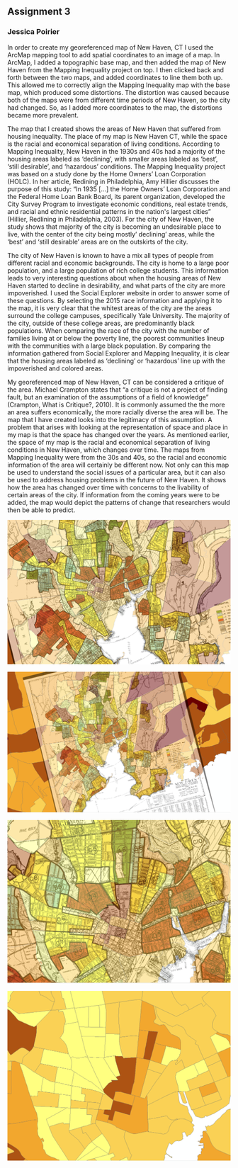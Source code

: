 ## Assignment 3
### Jessica Poirier

   In order to create my georeferenced map of New Haven, CT I used the ArcMap mapping tool to add spatial coordinates to an image of a map. In ArcMap, I added a topographic base map, and then added the map of New Haven from the Mapping Inequality project on top. I then clicked back and forth between the two maps, and added coordinates to line them both up. This allowed me to correctly align the Mapping Inequality map with the base map, which produced some distortions. The distortion was caused because both of the maps were from different time periods of New Haven, so the city had changed. So, as I added more coordinates to the map, the distortions became more prevalent. 
   
   The map that I created shows the areas of New Haven that suffered from housing inequality. The place of my map is New Haven CT, while the space is the racial and economical separation of living conditions. According to Mapping Inequality, New Haven in the 1930s and 40s had a majority of the housing areas labeled as ‘declining’, with smaller areas labeled as ‘best’, ‘still desirable’, and ‘hazardous’ conditions. The Mapping Inequality project was based on a study done by the Home Owners’ Loan Corporation (HOLC). In her article, Redining in Philadelphia, Amy Hillier discusses the purpose of this study: “In 1935 [...] the Home Owners’ Loan Corporation and the Federal Home Loan Bank Board, its parent organization, developed the City Survey Program to investigate economic conditions, real estate trends, and racial and ethnic residential patterns in the nation's largest cities” (Hillier, Redlining in Philadelphia, 2003). For the city of New Haven, the study shows that majority of the city is becoming an undesirable place to live, with the center of the city being mostly’ declining’ areas, while the ‘best’ and ‘still desirable’ areas are on the outskirts of the city. 
   
   The city of New Haven is known to have a mix all types of people from different racial and economic backgrounds. The city is home to a large poor population, and a large population of rich college students. This information leads to very interesting questions about when the housing areas of New Haven started to decline in desirability, and what parts of the city are more impoverished. I used the Social Explorer website in order to answer some of these questions. By selecting the 2015 race information and applying it to the map, it is very clear that the whitest areas of the city are the areas surround the college campuses, specifically Yale University. The majority of the city, outside of these college areas, are predominantly black populations. When comparing the race of the city with the number of families living at or below the poverty line, the poorest communities lineup with the communities with a large black population. By comparing the information gathered from Social Explorer and Mapping Inequality, it is clear that the housing areas labeled as ‘declining’ or ‘hazardous’ line up with the impoverished and colored areas.
   
   My georeferenced map of New Haven, CT can be considered a critique of the area. Michael Crampton states that “a critique is not a project of finding fault, but an examination of the assumptions of a field of knowledge” (Crampton, What is Critique?, 2010). It is commonly assumed the the more an area suffers economically, the more racially diverse the area will be. The map that I have created looks into the legitimacy of this assumption. A problem that arises with looking at the representation of space and place in my map is that the space has changed over the years. As mentioned earlier, the space of my map is the racial and economical separation of living conditions in New Haven, which changes over time. The maps from Mapping Inequality were from the 30s and 40s, so the racial and economic information of the area will certainly be different now. Not only can this map be used to understand the social issues of a particular area, but it can also be used to address housing problems in the future of New Haven. It shows how the area has changed over time with concerns to the livability of certain areas of the city. If information from the coming years were to be added, the map would depict the patterns of change that researchers would then be able to predict.

![alt text](https://github.com/introdh/intro-dh-jesspoirierx/blob/master/Snip%201.PNG)

![alt text](https://github.com/introdh/intro-dh-jesspoirierx/blob/master/Snip%202.PNG)

![alt text](https://github.com/introdh/intro-dh-jesspoirierx/blob/master/Snip%203.PNG)

![alt text](https://github.com/introdh/intro-dh-jesspoirierx/blob/master/Snip%204.PNG)
